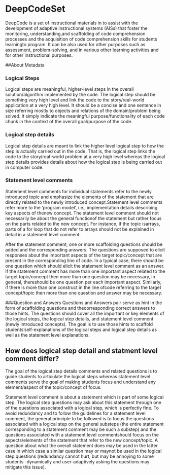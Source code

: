 # DeepCodeSet
DeepCode is a set of instructional materials in to assist with the development of adaptive instructional systems (AISs) that foster the monitoring, understanding,and scaffolding of code comprehension processes and the acquisition of code comprehension skills for students learningto program. It can be also used for other purposes such as assessment, problem-solving, and in various other learning activities and for other instructional purposes. 

##About Metadata

### Logical Steps
Logical steps are meaningful, higher-level steps in the overall solution/algorithm implemented by the code. The logical step should be something very high level and link the code to the story/real-world application at a very high level. It should be a concise and one sentence in size referring mostly to objects and relations of the domain/problem being solved.  It simply indicate the meaningful purpose/functionality of each code chunk in the context of the overall goal/purpose of the code.

### Logical step details
Logical step details are meant to link the higher level logical step to how the step is actually carried out in the code. That is, the logical step links the code to the story/real-world problem at a very high level whereas the logical step details provides details about how the logical step is being carried out in computer code. 
 
### Statement level comments
Statement level comments for individual statements refer to the newly introduced topic and emphasize the elements of the statement that are directly related to the newly introduced concept.Statement level comments refer more to the ‘program model’, i.e., implementation details describing key aspects of thenew concept. The statement level comment  should not necessarily be about the general functionof the statement but rather focus on the parts related to the new concept. For instance, if the topic isarrays, parts of a for loop that do not refer to arrays should not be explained in detail in a statement level comment.

After the statement comment, one or more scaffolding questions should be added and the corresponding answers. The questions are supposed to elicit responses about the important aspects of the target topic/concept that are present in the corresponding line of code.  In a typical case, there should be one question which should elicit the statement level comment as an answer. If the statement comment has more than one important aspect related to the target topic/concept then more than one question may be necessary, in general, thereshould be one question per each important aspect. Similarly, if there is more than one construct in the line ofcode referring to the target concept/topic then more than one question and answer may be necessary.

###Question and Answers
 Questions and Answers pair serve as hint in the form of scaffolding questions and thecorresponding correct answers to those hints. The questions should cover all the important or key elements of the logical steps, the logical step details, and statement level comment (newly introduced concepts). The goal is to use those hints to scaffold students’self-explanations of the logical steps and logical step details as well as the statement level explanations.

## How does logical step detail and statment level comment differ?
The goal of the logical step details comments and related questions is to guide students to articulate the logical steps whereas statement level comments serve the goal of making students focus and understand any element/aspect of the topic/concept of focus.

Statement level comment is about a statement which is part of some logical step. The logical step questions may ask about this statement through one of the questions associated with a logical step, which is perfectly fine. To avoid redundancy and to follow the guidelines for a statement level comment, the general principle to be followed is to focus the questions associated with a logical step on the general substeps (the entire statement corresponding to a statement comment may be such a substep) and the questions associated with a statement level commentshould focus on the aspects/elements of the statement that refer to the new concept/topic. A question about what the overall statement does may be used in the latter case in which case a similar question may or maynot be used in the logical step questions (redundancy cannot hurt, but may be annoying to some students -dynamically and user-adaptively asking the questions may mitigate this issue).



